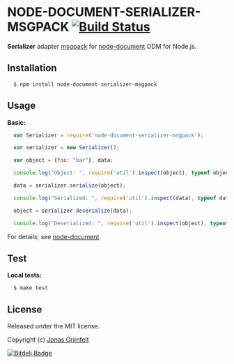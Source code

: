 # NODE-DOCUMENT-SERIALIZER-MSGPACK [![Build Status](https://secure.travis-ci.org/grimen/node-document-serializer-msgpack.png)](http://travis-ci.org/grimen/node-document-serializer-msgpack)

**Serializer** adapter [msgpack](http://msgpack.org) for [node-document](https://github.com/grimen/node-document) ODM for Node.js.


## Installation

```shell
  $ npm install node-document-serializer-msgpack
```


## Usage

**Basic:**

```javascript
  var Serializer = require('node-document-serializer-msgpack');

  var serializer = new Serializer();

  var object = {foo: "bar"}, data;

  console.log("Object: ", require('util').inspect(object), typeof object);

  data = serializer.serialize(object);

  console.log("Serialized: ", require('util').inspect(data), typeof data);

  object = serializer.deserialize(data);

  console.log("Deserialized: ", require('util').inspect(object), typeof object);
```

For details; see [node-document](https://github.com/grimen/node-document).


## Test

**Local tests:**

```shell
  $ make test
```


## License

Released under the MIT license.

Copyright (c) [Jonas Grimfelt](http://github.com/grimen)


[![Bitdeli Badge](https://d2weczhvl823v0.cloudfront.net/grimen/node-document-serializer-msgpack/trend.png)](https://bitdeli.com/free "Bitdeli Badge")


